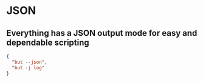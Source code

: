 # JSON

## Everything has a JSON output mode for easy and dependable scripting

```json
{
  "but --json",
  "but -j log"
}
```
